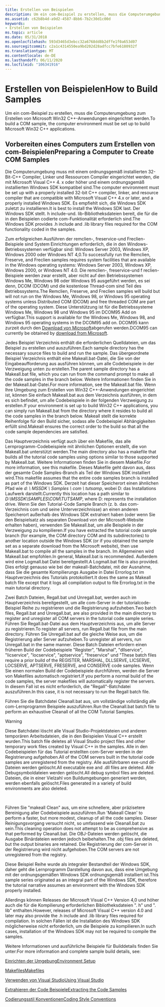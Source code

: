 ```yaml
---
title: Erstellen von Beispielen
description: Um ein com-Beispiel zu erstellen, muss die Computerumgebung zum Erstellen von Microsoft Win32 C++-Anwendungen eingerichtet werden.
ms.assetid: c62b8b4d-a9d2-4587-8bb6-7b2c30d1c00d
keywords:
- Erstellen von Beispielen
ms.topic: article
ms.date: 05/31/2018
ms.openlocfilehash: 593d3465d3ebcc32a6768dd8b2dffe1f0a653d07
ms.sourcegitcommit: c2a1c4314550ea9bd202d28adfcc7bfe6180932f
ms.translationtype: MT
ms.contentlocale: de-DE
ms.lasthandoff: 06/11/2020
ms.locfileid: "106341916"
---
```

# <a name="how-to-build-samples"></a><span data-ttu-id="36160-104">Erstellen von Beispielen</span><span class="sxs-lookup"><span data-stu-id="36160-104">How to Build Samples</span></span>

<span data-ttu-id="36160-105">Um ein com-Beispiel zu erstellen, muss die Computerumgebung zum Erstellen von Microsoft Win32 C++-Anwendungen eingerichtet werden.</span><span class="sxs-lookup"><span data-stu-id="36160-105">To build a COM sample, the computer environment must be set up to build Microsoft Win32 C++ applications.</span></span>

## <a name="preparing-a-computer-to-create-com-samples"></a><span data-ttu-id="36160-106">Vorbereiten eines Computers zum Erstellen von com-Beispielen</span><span class="sxs-lookup"><span data-stu-id="36160-106">Preparing a Computer to Create COM Samples</span></span>

<span data-ttu-id="36160-107">Die Computerumgebung muss mit einem ordnungsgemäß installierten 32-Bit-C++ Compiler, Linker und Ressourcen Compiler eingerichtet werden, die mit Microsoft Visual C++ 4. x oder höher und einem ordnungsgemäß installierten Windows SDK kompatibel sind.</span><span class="sxs-lookup"><span data-stu-id="36160-107">The computer environment must be set up with a properly installed 32-bit C++ compiler, linker, and resource compiler that are compatible with Microsoft Visual C++ 4.x or later, and a properly installed Windows SDK.</span></span> <span data-ttu-id="36160-108">Es empfiehlt sich, die Windows SDK zuletzt zu installieren.</span><span class="sxs-lookup"><span data-stu-id="36160-108">It is best to install the Windows SDK last.</span></span> <span data-ttu-id="36160-109">Der Windows SDK stellt. h include-und. lib-Bibliotheksdateien bereit, die für die in den Beispielen codierte com-Funktionalität erforderlich sind.</span><span class="sxs-lookup"><span data-stu-id="36160-109">The Windows SDK provides .h include and .lib library files required for the COM functionality coded in the samples.</span></span>

<span data-ttu-id="36160-110">Zum erfolgreichen Ausführen der remclien-, freservice-und Freclien-Beispiele sind System Einrichtungen erforderlich, die in den Windows-Betriebssystemen verfügbar sind: Windows Server 2003, Windows XP, Windows 2000 oder Windows NT 4,0.</span><span class="sxs-lookup"><span data-stu-id="36160-110">To successfully run the Remclien, Freserve, and Freclien samples requires system facilities that are available in the Windows operating systems: Windows Server 2003, Windows XP, Windows 2000, or Windows NT 4.0.</span></span> <span data-ttu-id="36160-111">Die remclien-, freservice-und f reclien-Beispiele werden zwar erstellt, aber nicht auf den Betriebssystemen Windows Me, Windows 98 oder Windows 95 ausgeführt werden, es sei denn, DCOM (DCOM) und die kostenlose Thread-com sind Teil des Betriebssystems.</span><span class="sxs-lookup"><span data-stu-id="36160-111">The Remclien, Freserve, and Freclien samples will build but will not run on the Windows Me, Windows 98, or Windows 95 operating systems unless Distributed COM (DCOM) and free threaded COM are part of the operating system.</span></span> <span data-ttu-id="36160-112">Diese Unterstützung ist für die Betriebssysteme Windows Me, Windows 98 und Windows 95 im DCOM95 Add on verfügbar.</span><span class="sxs-lookup"><span data-stu-id="36160-112">This support is available for the Windows Me, Windows 98, and Windows 95 operating systems in the DCOM95 add on.</span></span> <span data-ttu-id="36160-113">DCOM95 kann zurzeit durch den [Download von Microsoft](https://www.microsoft.com/download/details.aspx?id=31661)abgerufen werden.</span><span class="sxs-lookup"><span data-stu-id="36160-113">DCOM95 can currently be obtained by [download from Microsoft](https://www.microsoft.com/download/details.aspx?id=31661).</span></span>

<span data-ttu-id="36160-114">Jedes Beispiel Verzeichnis enthält die erforderlichen Quelldateien, um das Beispiel zu erstellen und auszuführen.</span><span class="sxs-lookup"><span data-stu-id="36160-114">Each sample directory has the necessary source files to build and run the sample.</span></span> <span data-ttu-id="36160-115">Das übergeordnete Beispiel Verzeichnis enthält eine Makeall.bat-Datei, die Sie von der Eingabeaufforderung aus ausführen können, um alle Codebeispiele in der Verzweigung unten zu erstellen.</span><span class="sxs-lookup"><span data-stu-id="36160-115">The parent sample directory has a Makeall.bat file, which you can run from the command prompt to make all the code samples in the branch below.</span></span> <span data-ttu-id="36160-116">Weitere Informationen finden Sie in der Makeall.bat-Datei.</span><span class="sxs-lookup"><span data-stu-id="36160-116">For more information, see the Makeall.bat file.</span></span> <span data-ttu-id="36160-117">Wenn Ihre Umgebung zum Erstellen von Win32 C++-Anwendungen eingerichtet ist, können Sie einfach Makeall.bat aus dem Verzeichnis ausführen, in dem es sich befindet, um alle Codebeispiele in der folgenden Verzweigung zu erstellen.</span><span class="sxs-lookup"><span data-stu-id="36160-117">If your environment is set up to build Win32 C++ applications, you can simply run Makeall.bat from the directory where it resides to build all the code samples in the branch below.</span></span> <span data-ttu-id="36160-118">Makeall stellt die korrekte Reihenfolge für den Build sicher, sodass alle Codebeispiel Abhängigkeiten erfüllt sind.</span><span class="sxs-lookup"><span data-stu-id="36160-118">Makeall ensures the correct order to the build so that all the code sample dependencies are satisfied.</span></span>

<span data-ttu-id="36160-119">Das Hauptverzeichnis verfügt auch über ein Makefile, das alle Lernprogramm-Codebeispiele mit ähnlichen Optionen erstellt, die von Makeall.bat unterstützt werden.</span><span class="sxs-lookup"><span data-stu-id="36160-119">The main directory also has a makefile that builds all the tutorial code samples using options similar to those supported by Makeall.bat.</span></span> <span data-ttu-id="36160-120">Weitere Informationen finden Sie in diesem Makefile.</span><span class="sxs-lookup"><span data-stu-id="36160-120">For more information, see this makefile.</span></span> <span data-ttu-id="36160-121">Dieses Makefile geht davon aus, dass der gesamte Code Samples-Branch als Teil der Windows SDK installiert wird.</span><span class="sxs-lookup"><span data-stu-id="36160-121">This makefile assumes that the entire code samples branch is installed as part of the Windows SDK.</span></span> <span data-ttu-id="36160-122">Derzeit hat dieser Speicherort einen ähnlichen Pfad wie *d: \\ MSSDK \\ Samples \\ com \\ tutsamp*, wobei D: das Installations Laufwerk darstellt.</span><span class="sxs-lookup"><span data-stu-id="36160-122">Currently this location has a path similar to *D:\\MSSDK\\SAMPLES\\COM\\TUTSAMP*, where D: represents the installation drive.</span></span> <span data-ttu-id="36160-123">Wenn Sie den Tutorial-Code Sample Branch (z. b. das com-Verzeichnis com und seine Unterverzeichnisse) an einen anderen Speicherort außerhalb des Windows SDK extrahiert haben (oder wenn Sie den Beispielsatz als separaten Download von der Microsoft-Website erhalten haben), verwenden Sie Makeall.bat, um alle Beispiele in der Verzweigung zu kompilieren.</span><span class="sxs-lookup"><span data-stu-id="36160-123">If you have extracted the tutorial code sample branch (for example, the COM directory COM and its subdirectories) to another location outside the Windows SDK (or if you obtained the sample set as a separate download from the Microsoft website), then use Makeall.bat to compile all the samples in the branch.</span></span> <span data-ttu-id="36160-124">Im Allgemeinen wird Makeall.bat empfohlen.</span><span class="sxs-lookup"><span data-stu-id="36160-124">In general, Makeall.bat is recommended.</span></span> <span data-ttu-id="36160-125">Außerdem wird eine Logmall.bat Datei bereitgestellt.</span><span class="sxs-lookup"><span data-stu-id="36160-125">A Logmall.bat file is also provided.</span></span> <span data-ttu-id="36160-126">Dies erfolgt genauso wie bei der makeall-Batchdatei, mit der Ausnahme, dass Sie die gesamte Kompilierungs Ausgabe in Datei Errorlog.txt im Hauptverzeichnis des Tutorials protokolliert.</span><span class="sxs-lookup"><span data-stu-id="36160-126">It does the same as Makeall batch file except that it logs all compilation output to file Errorlog.txt in the main tutorial directory.</span></span>

<span data-ttu-id="36160-127">Zwei Batch Dateien, Regall.bat und Unregall.bat, werden auch im Hauptverzeichnis bereitgestellt, um alle com-Server in der tutorialcode-Beispiel Reihe zu registrieren und die Registrierung aufzuheben.</span><span class="sxs-lookup"><span data-stu-id="36160-127">Two batch files, Regall.bat and Unregall.bat, are also provided in the main directory to register and unregister all COM servers in the tutorial code sample series.</span></span> <span data-ttu-id="36160-128">Führen Sie Regall.bat-Datei aus dem Hauptverzeichnis aus, um alle Server zu registrieren.</span><span class="sxs-lookup"><span data-stu-id="36160-128">To register all servers, run Regall.bat file from the main directory.</span></span> <span data-ttu-id="36160-129">Führen Sie Unregall.bat auf die gleiche Weise aus, um die Registrierung aller Server aufzuheben.</span><span class="sxs-lookup"><span data-stu-id="36160-129">To unregister all servers, run Unregall.bat in the same manner.</span></span> <span data-ttu-id="36160-130">Diese Batch Dateien erfordern einen früheren Build der Codebeispiele "Register", "Marshal", "dllservice", "licservice", "locservice", "aptservice", "freservice" und "</span><span class="sxs-lookup"><span data-stu-id="36160-130">These batch files require a prior build of the REGISTER, MARSHAL, DLLSERVE, LICSERVE, LOCSERVE, APTSERVE, FRESERVE, and CONSERVE code samples.</span></span> <span data-ttu-id="36160-131">Wenn Sie einen normalen Build der Codebeispiele durchführen, werden die Server von Makefiles automatisch registriert.</span><span class="sxs-lookup"><span data-stu-id="36160-131">If you perform a normal build of the code samples, the server makefiles will automatically register the servers.</span></span> <span data-ttu-id="36160-132">In diesem Fall ist es nicht erforderlich, die "Regall"-Batchdatei auszuführen.</span><span class="sxs-lookup"><span data-stu-id="36160-132">In this case, it is not necessary to run the Regall batch file.</span></span>

<span data-ttu-id="36160-133">Führen Sie die Batchdatei Cleanall.bat aus, um vollständige vollständig alle com-Lernprogramm Beispiele auszuführen.</span><span class="sxs-lookup"><span data-stu-id="36160-133">Run the Cleanall.bat batch file to perform an exhaustive Cleanall of all the COM Tutorial Samples.</span></span>

> [!WARNING]
> <span data-ttu-id="36160-134">Diese Batchdatei löscht alle Visual Studio-Projektdateien und anderen temporären Arbeitsdateien, die in den Beispielen Visual C++ erstellt wurden.</span><span class="sxs-lookup"><span data-stu-id="36160-134">This batch file deletes all Visual Studio project files and other temporary work files created by Visual C++ in the samples.</span></span> <span data-ttu-id="36160-135">Alle in den Codebeispielen für das Tutorial erstellten com-Server werden in der Registrierung aufgehoben.</span><span class="sxs-lookup"><span data-stu-id="36160-135">All of the COM servers built in the tutorial code samples are unregistered from the registry.</span></span> <span data-ttu-id="36160-136">Alle ausführbaren exe-und dll-Dateien werden gelöscht.</span><span class="sxs-lookup"><span data-stu-id="36160-136">All executable exe and .dll files are deleted.</span></span> <span data-ttu-id="36160-137">Alle Debugsymboldateien werden gelöscht.</span><span class="sxs-lookup"><span data-stu-id="36160-137">All debug symbol files are deleted.</span></span> <span data-ttu-id="36160-138">Dateien, die in einer Vielzahl von Buildumgebungen generiert werden, werden ebenfalls gelöscht.</span><span class="sxs-lookup"><span data-stu-id="36160-138">Files generated in a variety of build environments are also deleted.</span></span>

 

<span data-ttu-id="36160-139">Führen Sie "makeall Clean" aus, um eine schnellere, aber präzisetere Bereinigung aller Codebeispiele auszuführen.</span><span class="sxs-lookup"><span data-stu-id="36160-139">Run 'Makeall Clean' to perform a faster, but more modest, cleanup of all the code samples.</span></span> <span data-ttu-id="36160-140">Dieser Reinigungsvorgang versucht nicht, so umfassend wie Cleanall.bat zu sein.</span><span class="sxs-lookup"><span data-stu-id="36160-140">This cleaning operation does not attempt to be as comprehensive as that performed by Cleanall.bat.</span></span> <span data-ttu-id="36160-141">Die OBJ-Dateien werden gelöscht, die Ausgabe Binärdateien werden jedoch beibehalten.</span><span class="sxs-lookup"><span data-stu-id="36160-141">The .obj files are deleted, but the output binaries are retained.</span></span> <span data-ttu-id="36160-142">Die Registrierung der com-Server in der Registrierung wird nicht aufgehoben.</span><span class="sxs-lookup"><span data-stu-id="36160-142">The COM servers are not unregistered from the registry.</span></span>

<span data-ttu-id="36160-143">Diese Beispiel Reihe wurde als integraler Bestandteil der Windows SDK, daher geht die Lernprogramm Darstellung davon aus, dass eine Umgebung mit der ordnungsgemäßen Windows SDK ordnungsgemäß installiert ist.</span><span class="sxs-lookup"><span data-stu-id="36160-143">This sample series originated as an integral part of the Windows SDK, therefore the tutorial narrative assumes an environment with the Windows SDK properly installed.</span></span>

<span data-ttu-id="36160-144">Allerdings können Releases der Microsoft Visual C++ Version 4,0 und höher auch die für die Kompilierung erforderlichen Bibliotheksdateien ". h" und ". lib" enthalten.</span><span class="sxs-lookup"><span data-stu-id="36160-144">However, releases of Microsoft Visual C++ version 4.0 and later may also provide the .h include and .lib library files required for compilation.</span></span> <span data-ttu-id="36160-145">In solchen Fällen ist die Installation des Windows SDK möglicherweise nicht erforderlich, um die Beispiele zu kompilieren.</span><span class="sxs-lookup"><span data-stu-id="36160-145">In such cases, installation of the Windows SDK may not be required to compile the samples.</span></span>

<span data-ttu-id="36160-146">Weitere Informationen und ausführliche Beispiele für Builddetails finden Sie unter:</span><span class="sxs-lookup"><span data-stu-id="36160-146">For more information and complete sample build details, see:</span></span>

[<span data-ttu-id="36160-147">Einrichten der Umgebung</span><span class="sxs-lookup"><span data-stu-id="36160-147">Environment Setup</span></span>](environment-setup.md)

[<span data-ttu-id="36160-148">Makefiles</span><span class="sxs-lookup"><span data-stu-id="36160-148">Makefiles</span></span>](makefiles.md)

[<span data-ttu-id="36160-149">Verwenden von Visual Studio</span><span class="sxs-lookup"><span data-stu-id="36160-149">Using Visual Studio</span></span>](using-visual-studio.md)

[<span data-ttu-id="36160-150">Extrahieren der Code Beispiele</span><span class="sxs-lookup"><span data-stu-id="36160-150">Extracting the Code Samples</span></span>](extracting-the-code-samples.md)

[<span data-ttu-id="36160-151">Codierungsstil Konventionen</span><span class="sxs-lookup"><span data-stu-id="36160-151">Coding Style Conventions</span></span>](coding-style-conventions.md)

 

 




